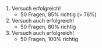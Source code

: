1. Versuch erfolgreich!
	- 50 Fragen, 85% richtig (> 76%)
2. Versuch auch erfolgreich!
	- 50 Fragen, 80% richtig
3. Versuch auch erfolgreich!
	- 50 Fragen, 100% richtig